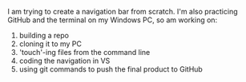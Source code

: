 I am trying to create a navigation bar from scratch. I'm also practicing GitHub and the terminal on my Windows PC, so am working on:
1) building a repo
2) cloning it to my PC
3) 'touch'-ing files from the command line
4) coding the navigation in VS
5) using git commands to push the final product to GitHub
